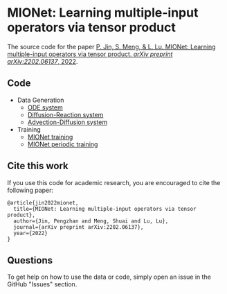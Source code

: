 # MIONet: Learning multiple-input operators via tensor product

The source code for the paper [P. Jin, S. Meng, & L. Lu. MIONet: Learning multiple-input operators via tensor product. *arXiv preprint arXiv:2202.06137*, 2022](https://arxiv.org/abs/2202.06137).

## Code

- Data Generation
    - [ODE system](data/ODE_system.py)
    - [Diffusion-Reaction system](data/DR_system.py)
    - [Advection-Diffusion system](data/ADVD_system.py)
- Training
    - [MIONet training](training/MIONet_training.py)
    - [MIONet periodic training](training/mionet_periodic/main.py)
 
## Cite this work

If you use this code for academic research, you are encouraged to cite the following paper:

```
@article{jin2022mionet,
  title={MIONet: Learning multiple-input operators via tensor product},
  author={Jin, Pengzhan and Meng, Shuai and Lu, Lu},
  journal={arXiv preprint arXiv:2202.06137},
  year={2022}
}
```

## Questions

To get help on how to use the data or code, simply open an issue in the GitHub "Issues" section.
